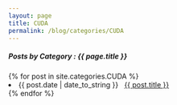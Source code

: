 ```yaml
---
layout: page
title: CUDA
permalink: /blog/categories/CUDA
---
```

 
<h5> Posts by Category : {{ page.title }} </h5>

<div class="card">
{% for post in site.categories.CUDA %}
 <li class="category-posts"><span>{{ post.date | date_to_string }}</span> &nbsp; <a href="{{ post.url }}">{{ post.title }}</a></li>
{% endfor %}
</div>